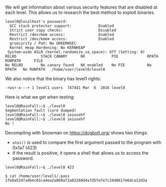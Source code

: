 We will get information about various security features that are disabled at each level. This allows us to research
the best method to exploit binaries.
```Shell
level0@localhost's password: 
  GCC stack protector support:            Enabled
  Strict user copy checks:                Disabled
  Restrict /dev/mem access:               Enabled
  Restrict /dev/kmem access:              Enabled
  grsecurity / PaX: No GRKERNSEC
  Kernel Heap Hardening: No KERNHEAP
 System-wide ASLR (kernel.randomize_va_space): Off (Setting: 0)
RELRO           STACK CANARY      NX            PIE             RPATH      RUNPATH      FILE
No RELRO        No canary found   NX enabled    No PIE          No RPATH   No RUNPATH   /home/user/level0/level0
```

We also notice that the binary has level1 rights:
```Shell
-rwsr-x---+ 1 level1 users  747441 Mar  6  2016 level0
```

Here is what we get when testing:
```Shell
level0@RainFall:~$ ./level0
Segmentation fault (core dumped)
level0@RainFall:~$ ./level0 ieiusehf
level0@RainFall:~$ ./level0 ieiusehf
No !
```

Decompiling with Snowman on https://dogbolt.org/ shows two things:
- `atoi()` is used to compare the first argument passed to the program with 0x1a7 (423)
- if the result is positive, it opens a shell that allows us to access the password.
```Shell
level0@RainFall:~$ ./level0 423

$ cat /home/user/level1/.pass
1fe8a524fa4bec01ca4ea2a869af2a02260d4a7d5fe7e7c24d8617e6dca12d3a
```